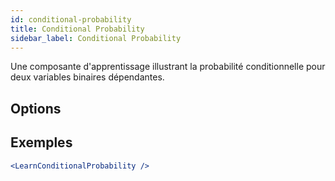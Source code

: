 ```yaml
---
id: conditional-probability
title: Conditional Probability
sidebar_label: Conditional Probability
---
```


Une composante d'apprentissage illustrant la probabilité conditionnelle pour deux variables binaires dépendantes.

## Options



## Exemples

```jsx live
<LearnConditionalProbability />
```

